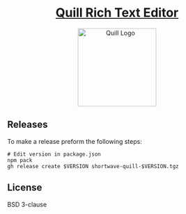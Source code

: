 <h1 align="center">
  <a href="https://quilljs.com/" title="Quill">Quill Rich Text Editor</a>
</h1>
<p align="center">
  <a href="https://quilljs.com/" title="Quill"><img alt="Quill Logo" src="https://quilljs.com/assets/images/logo.svg" width="180"></a>
</p>


## Releases

To make a release preform the following steps:

```shell
# Edit version in package.json
npm pack
gh release create $VERSION shortwave-quill-$VERSION.tgz
```

## License

BSD 3-clause
